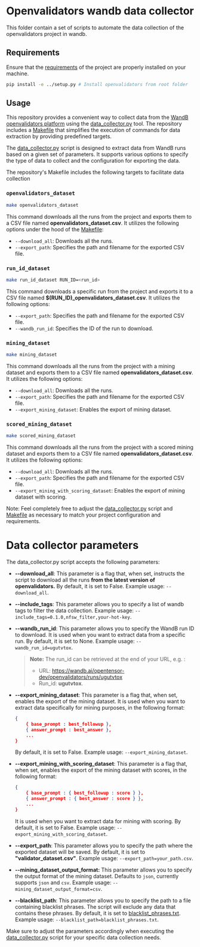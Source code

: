 # Openvalidators wandb data collector

This folder contain a set of scripts to automate the data collection of the openvalidators project in wandb.

## Requirements
Ensure that the [requirements](../requirements.txt) of the project are properly installed on your machine.

```bash
pip install -e ../setup.py # Install openvalidators from root folder
```

## Usage
This repository provides a convenient way to collect data from the
[WandB openvalidators platform](https://wandb.ai/opentensor-dev/openvalidators) using the [data_collector.py](data_collector.py)
tool. The repository includes a [Makefile](Makefile) that simplifies the execution of commands for data extraction by providing 
predefined targets.

The [data_collector.py](data_collector.py) script is designed to extract data from WandB runs based on a given set of
parameters. It supports various options to specify the type of data to collect and the configuration for exporting the
data. 

The repository's Makefile includes the following targets to facilitate data collection


### `openvalidators_dataset`

```bash
make openvalidators_dataset
```

This command downloads all the runs from the project and exports them to a CSV file named 
**openvalidators_dataset.csv**.
It utilizes the following options under the hood of the [Makefile](Makefile):

- `--download_all`: Downloads all the runs.
- `--export_path`: Specifies the path and filename for the exported CSV file.


### `run_id_dataset`
```bash
make run_id_dataset RUN_ID=<run_id>
```
This command downloads a specific run from the project and exports it to a CSV file named 
**$(RUN_ID)_openvalidators_dataset.csv**. It utilizes the following options:

- `--export_path`: Specifies the path and filename for the exported CSV file.
- `--wandb_run_id`: Specifies the ID of the run to download.

### `mining_dataset`
```bash
make mining_dataset
```
This command downloads all the runs from the project with a mining dataset and exports them to a CSV file named 
**openvalidators_dataset.csv**. It utilizes the following options:

- `--download_all`: Downloads all the runs.
- `--export_path`: Specifies the path and filename for the exported CSV file.
- `--export_mining_dataset`: Enables the export of mining dataset.

### `scored_mining_dataset`
```bash
make scored_mining_dataset
```

This command downloads all the runs from the project with a scored mining dataset and exports them to a CSV file named 
**openvalidators_dataset.csv**. It utilizes the following options:

- `--download_all`: Downloads all the runs.
- `--export_path`: Specifies the path and filename for the exported CSV file.
- `--export_mining_with_scoring_dataset`: Enables the export of mining dataset with scoring.

Note: Feel completely free to adjust the [data_collector.py](data_collector.py) script and [Makefile](Makefile) as necessary to 
match your project configuration and requirements.


# Data collector parameters

The data_collector.py script accepts the following parameters:

- **--download_all**: This parameter is a flag that, when set, instructs the script to download all the runs
**from the latest version of openvalidators.**
By default, it is set to False. Example usage: `--download_all`.
- **--include_tags**: This parameter allows you to specify a list of wandb tags to filter the data collection.
Example usage: `--include_tags=0.1.0,nfsw_filter,your-hot-key`.
- **--wandb_run_id**: This parameter allows you to specify the WandB run ID to download. It is used when you want to 
extract data from a specific run. By default, it is set to None. Example usage: `--wandb_run_id=ugutvtox`.
  > **Note:** The run_id can be retrieved at the end of your URL, e.g. :
  >  - URL: https://wandb.ai/opentensor-dev/openvalidators/runs/ugutvtox
  >  - Run_id: **ugutvtox**.
- **--export_mining_dataset**: This parameter is a flag that, when set, enables the export of the mining dataset. 
It is used when you want to extract data specifically for mining purposes, in the following format:
    ```json
    {
        { base_prompt : best_followup },
        { answer_prompt : best_answer },    
        ...
    }
    ```
    By default, it is set to False.
    Example usage: `--export_mining_dataset`.
- **--export_mining_with_scoring_dataset**: This parameter is a flag that, when set, enables the export of the mining 
dataset with scores, in the following format:
    ```json
    {
        { base_prompt : { best_followup : score } },
        { answer_prompt : { best_answer : score } },
        ...
    }
    ```
    It is used when you want to extract data for mining with scoring. By default, it is set to False.
    Example usage: `--export_mining_with_scoring_dataset`.

- **--export_path**: This parameter allows you to specify the path where the exported dataset will be saved.
By default, it is set to **"validator_dataset.csv"**. Example usage: `--export_path=your_path.csv`.
- **--mining_dataset_output_format:** This parameter allows you to specify the output format of the mining dataset. 
  Defaults to `json`, currently supports `json` and `csv`. Example usage: `--mining_dataset_output_format=csv`.
- **--blacklist_path**: This parameter allows you to specify the path to a file containing blacklist phrases.
The script will exclude any data that contains these phrases. By default, it is set to [blacklist_phrases.txt](blacklist_phrases.txt).
Example usage: `--blacklist_path=blacklist_phrases.txt`.


Make sure to adjust the parameters accordingly when executing the [data_collector.py](data_collector.py) script for your
specific data collection needs.